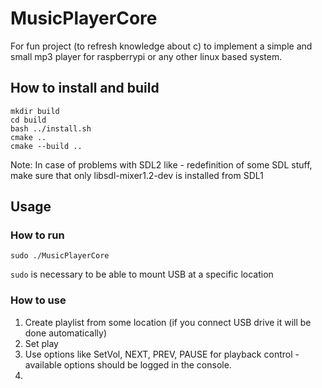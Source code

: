 # MusicPlayerCore
For fun project (to refresh knowledge about c) to implement a simple and small mp3 player for raspberrypi or any other linux based system.

## How to install and build
```
mkdir build
cd build
bash ../install.sh
cmake ..
cmake --build ..
```
Note:
In case of problems with SDL2 like - redefinition of some SDL stuff, make sure that only libsdl-mixer1.2-dev is installed from SDL1

## Usage
### How to run
```
sudo ./MusicPlayerCore
```
`sudo` is necessary to be able to mount USB at a specific location

### How to use
1. Create playlist from some location (if you connect USB drive it will be done automatically)
2. Set play
3. Use options like SetVol, NEXT, PREV, PAUSE for playback control - available options should be logged in the console.
4. 